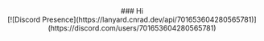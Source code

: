 <div align="center">### Hi<br/>[![Discord Presence](https://lanyard.cnrad.dev/api/701653604280565781)](https://discord.com/users/701653604280565781)

</div>
